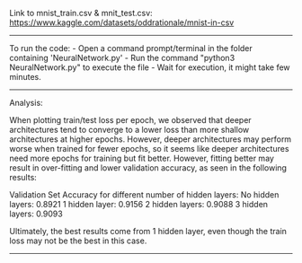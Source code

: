 Link to mnist_train.csv & mnit_test.csv:
https://www.kaggle.com/datasets/oddrationale/mnist-in-csv

************************************************************************************
To run the code:
    - Open a command prompt/terminal in the folder containing 'NeuralNetwork.py'
    - Run the command "python3 NeuralNetwork.py" to execute the file
    - Wait for execution, it might take few minutes.
    
************************************************************************************
Analysis:

When plotting train/test loss per epoch, we observed that deeper architectures
tend to converge to a lower loss than more shallow architectures at higher epochs.
However, deeper architectures may perform worse when trained for fewer epochs,
so it seems like deeper architectures need more epochs for training but fit better.
However, fitting better may result in over-fitting and lower validation accuracy,
as seen in the following results:

Validation Set Accuracy for different number of hidden layers:
    No hidden layers: 0.8921
    1 hidden layer: 0.9156
    2 hidden layers: 0.9088
    3 hidden layers: 0.9093

Ultimately, the best results come from 1 hidden layer,
even though the train loss may not be the best in this case.

************************************************************************************
